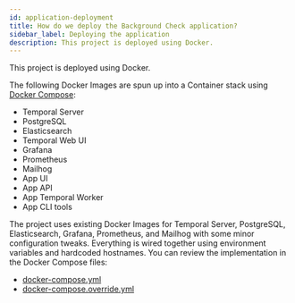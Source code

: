 ```yaml
---
id: application-deployment
title: How do we deploy the Background Check application?
sidebar_label: Deploying the application
description: This project is deployed using Docker.
---
```


This project is deployed using Docker.

The following Docker Images are spun up into a Container stack using [Docker Compose](https://docs.docker.com/compose/):

- Temporal Server
- PostgreSQL
- Elasticsearch
- Temporal Web UI
- Grafana
- Prometheus
- Mailhog
- App UI
- App API
- App Temporal Worker
- App CLI tools

The project uses existing Docker Images for Temporal Server, PostgreSQL, Elasticsearch, Grafana, Prometheus, and Mailhog with some minor configuration tweaks.
Everything is wired together using environment variables and hardcoded hostnames.
You can review the implementation in the Docker Compose files:

- [docker-compose.yml](https://github.com/temporalio/background-checks/blob/main/docker-compose.yml)
- [docker-compose.override.yml](https://github.com/temporalio/background-checks/blob/main/docker-compose.override.yml)
